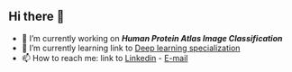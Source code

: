 ## Hi there 👋

- 🔭 I’m currently working on ***Human Protein Atlas Image Classification***
- 🌱 I’m currently learning link to [Deep learning specialization](https://www.coursera.org/specializations/deep-learning?myLearningTab=IN_PROGRESS)
- 📫 How to reach me: link to [Linkedin](www.linkedin.com/in/seif-aly-860007286) - [E-mail](seifali432@gmail.com)

<!--
**seifXD/seifXD** is a ✨ _special_ ✨ repository because its `README.md` (this file) appears on your GitHub profile.

Here are some ideas to get you started:



- 👯 I’m looking to collaborate on ...
- 🤔 I’m looking for help with ...
- 💬 Ask me about ...

- 😄 Pronouns: ...
- ⚡ Fun fact: ...
-->

